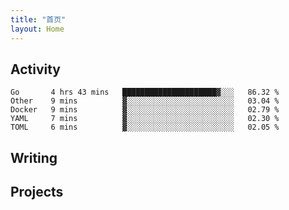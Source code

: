 ```yaml
---
title: "首页"
layout: Home
---
```


## Activity
<!--START_SECTION:waka-->
```text
Go       4 hrs 43 mins   █████████████████████▓░░░   86.32 % 
Other    9 mins          ▓░░░░░░░░░░░░░░░░░░░░░░░░   03.04 % 
Docker   9 mins          ▓░░░░░░░░░░░░░░░░░░░░░░░░   02.79 % 
YAML     7 mins          ▓░░░░░░░░░░░░░░░░░░░░░░░░   02.30 % 
TOML     6 mins          ▓░░░░░░░░░░░░░░░░░░░░░░░░   02.05 % 
```
<!--END_SECTION:waka-->

## Writing
<PindedPosts />

## Projects
<Projects />
